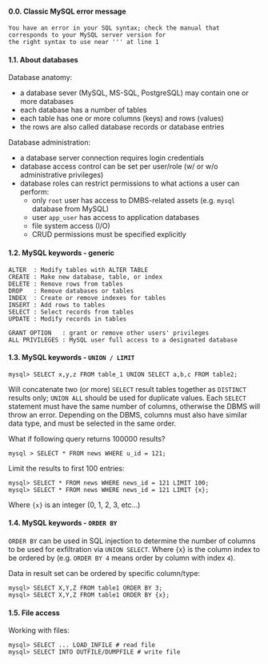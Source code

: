 #### 0.0. Classic MySQL error message

```
You have an error in your SQL syntax; check the manual that corresponds to your MySQL server version for 
the right syntax to use near ''' at line 1
```

#### 1.1. About databases

Database anatomy:

- a database sever (MySQL, MS-SQL, PostgreSQL) may contain one or more databases
- each database has a number of tables
- each table has one or more columns (keys) and rows (values)
- the rows are also called database records or database entries

Database administration:

- a database server connection requires login credentials
- database access control can be set per user/role (w/ or w/o administrative privileges)
- database roles can restrict permissions to what actions a user can perform:
  - only `root` user has access to DMBS-related assets (e.g. `mysql` database from MySQL)
  - user `app_user` has access to application databases
  - file system access (I/O)
  - CRUD permissions must be specified explicitly


#### 1.2. MySQL keywords - generic

```
ALTER  : Modify tables with ALTER TABLE
CREATE : Make new database, table, or index
DELETE : Remove rows from tables
DROP   : Remove databases or tables
INDEX  : Create or remove indexes for tables
INSERT : Add rows to tables
SELECT : Select records from tables
UPDATE : Modify records in tables

GRANT OPTION   : grant or remove other users' privileges
ALL PRIVILEGES : MySQL user full access to a designated database
```


#### 1.3. MySQL keywords - `UNION / LIMIT`

```
mysql> SELECT x,y,z FROM table_1 UNION SELECT a,b,c FROM table2;
```

Will concatenate two (or more) `SELECT` result tables together as `DISTINCT` results only; 
`UNION ALL` should be used for duplicate values. Each `SELECT` statement must have the same 
number of columns, otherwise the DBMS will throw an error. Depending on the DBMS, columns must 
also have similar data type, and must be selected in the same order.

What if following query returns 100000 results?
```
mysql > SELECT * FROM news WHERE u_id = 121;
```

Limit the results to first 100 entries:
```
mysql> SELECT * FROM news WHERE news_id = 121 LIMIT 100;
mysql> SELECT * FROM news WHERE news_id = 121 LIMIT {x};
```
Where `{x}` is an integer (0, 1, 2, 3, etc...)


#### 1.4. MySQL keywords - `ORDER BY`

`ORDER BY` can be used in SQL injection to determine the number of columns to be used for 
exfiltration via `UNION SELECT`. Where {x} is the column index to be ordered by 
(e.g. `ORDER BY 4` means order by column with index `4`).

Data in result set can be ordered by specific column/type:
```
mysql> SELECT X,Y,Z FROM table1 ORDER BY 3;
mysql> SELECT X,Y,Z FROM table1 ORDER BY {x};
```

#### 1.5. File access

Working with files:
```
mysql> SELECT ... LOAD_INFILE # read file
mysql> SELECT INTO OUTFILE/DUMPFILE # write file
```
